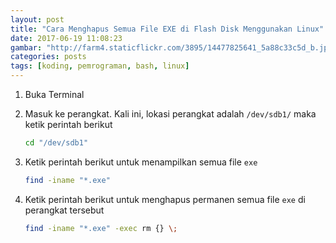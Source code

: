 ```yaml
---
layout: post
title: "Cara Menghapus Semua File EXE di Flash Disk Menggunakan Linux"
date: 2017-06-19 11:08:23
gambar: "http://farm4.staticflickr.com/3895/14477825641_5a88c33c5d_b.jpg"
categories: posts
tags: [koding, pemrograman, bash, linux]
---
```


1. Buka Terminal

2. Masuk ke perangkat. Kali ini, lokasi perangkat adalah `/dev/sdb1/` maka ketik perintah berikut

    ```bash
    cd "/dev/sdb1"
    ```

3. Ketik perintah berikut untuk menampilkan semua file `exe`

    ```bash
    find -iname "*.exe"
    ```

4. Ketik perintah berikut untuk menghapus permanen semua file `exe` di perangkat tersebut

    ```bash
    find -iname "*.exe" -exec rm {} \;
    ```